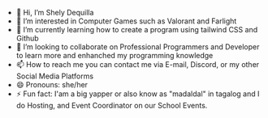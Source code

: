 - 👋 Hi, I’m Shely Dequilla
- 👀 I’m interested in Computer Games such as Valorant and Farlight
- 🌱 I’m currently learning how to create a program using tailwind CSS and Github
- 💞️ I’m looking to collaborate on Professional Programmers and Developer to learn more and enhanched my programming knowledge
- 📫 How to reach me you can contact me via E-mail, Discord, or my other Social Media Platforms
- 😄 Pronouns: she/her
- ⚡ Fun fact: I'am a big yapper or also know as "madaldal" in tagalog and I do Hosting, and Event Coordinator on our School Events. 

<!---
Shlyd06/Shlyd06 is a ✨ special ✨ repository because its `README.md` (this file) appears on your GitHub profile.
You can click the Preview link to take a look at your changes.
--->
